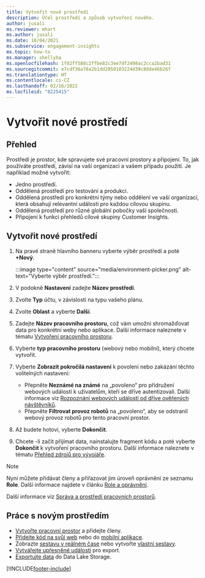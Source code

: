 ```yaml
---
title: Vytvořit nové prostředí
description: Účel prostředí a způsob vytvoření nového.
author: jusali
ms.reviewer: mhart
ms.author: jusali
ms.date: 10/04/2021
ms.subservice: engagement-insights
ms.topic: how-to
ms.manager: shellyha
ms.openlocfilehash: 1f82ff588c2ffbe82c3ee7df2498ac2cca2bad31
ms.sourcegitcommit: e7cdf36a78a2b1dd2850183224d39c8dde46b26f
ms.translationtype: HT
ms.contentlocale: cs-CZ
ms.lasthandoff: 02/16/2022
ms.locfileid: "8225415"
---
```

# <a name="create-a-new-environment"></a>Vytvořit nové prostředí 

## <a name="overview"></a>Přehled

Prostředí je prostor, kde spravujete své pracovní prostory a připojení. To, jak používáte prostředí, závisí na vaší organizaci a vašem případu použití. Je například možné vytvořit:

- Jedno prostředí.
- Oddělená prostředí pro testování a produkci.
- Oddělená prostředí pro konkrétní týmy nebo oddělení ve vaší organizaci, která obsahují relevantní události pro každou cílovou skupinu.
- Oddělená prostředí pro různé globální pobočky vaší společnosti.
- Připojení k funkci přehledů cílové skupiny Customer Insights.

## <a name="create-a-new-environment"></a>Vytvořit nové prostředí

1. Na pravé straně hlavního banneru vyberte výběr prostředí a poté **+Nový**.

   :::image type="content" source="media/environment-picker.png" alt-text="Vyberte výběr prostředí.":::

1. V podokně **Nastavení** zadejte **Název prostředí**.

1. Zvolte **Typ** účtu, v závislosti na typu vašeho plánu.

1. Zvolte **Oblast** a vyberte **Další**. 

1. Zadejte **Název pracovního prostoru**, což vám umožní shromažďovat data pro konkrétní weby nebo aplikace. Další informace naleznete v tématu [Vytvoření pracovního prostoru](create-workspace.md).

1. Vyberte **typ pracovního prostoru** (webový nebo mobilní), který chcete vytvořit. 

1. Vyberte **Zobrazit pokročilá nastavení** k povolení nebo zakázání těchto volitelných nastavení:

   - Přepněte **Neznámé na známé** na „povoleno“ pro přidružení webových událostí k uživatelům, kteří se dříve autentizovali. Další informace viz [Rozpoznání webových událostí od dříve ověřených návštěvníků](unknown-to-known.md).
   - Přepněte **Filtrovat provoz robotů** na „povoleno“, aby se odstranil webový provoz robotů pro tento pracovní prostor. 

1. Až budete hotovi, vyberte **Dokončit**. 

1. Chcete -li začít přijímat data, nainstalujte fragment kódu a poté vyberte **Dokončit** k vytvoření pracovního prostoru. Další informace naleznete v tématu [Přehled zdrojů pro vývojáře](developer-resources.md).

> [!NOTE]
> Nyní můžete přidávat členy a přiřazovat jim úroveň oprávnění ze seznamu **Role**. Další informace najdete v článku [Role a oprávnění](user-roles.md). 

Další informace viz [Správa a prostředí pracovních prostorů](manage-environments-workspaces.md).

## <a name="work-with-your-new-environment"></a>Práce s novým prostředím

- [Vytvořte pracovní prostor](../engagement-insights/create-workspace.md) a přidejte členy.
- [Přidejte kód na svůj web](../engagement-insights/instrument-website.md) nebo do [mobilní aplikace](../engagement-insights/developer-resources.md#capture-events-from-mobile-apps).
- Zobrazte [sestavu v reálném čase](../engagement-insights/view-reports.md) nebo vytvořte [vlastní sestavy](../engagement-insights/custom-reports.md).
- [Vytvářejte upřesněné události](../engagement-insights/refined-events.md) pro export.
- [Exportujte data](../engagement-insights/export-events.md) do Data Lake Storage.

[!INCLUDE[footer-include](../includes/footer-banner.md)]
